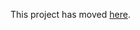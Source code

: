 This project has moved [here](https://github.com/arpogg24/deep-learning-projects/tree/main/time-series-forecasting).